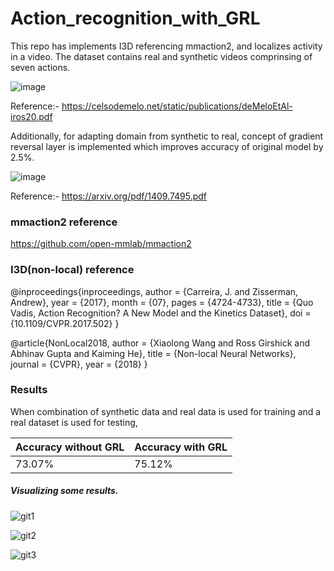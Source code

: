 # Action_recognition_with_GRL

This repo has implements I3D referencing mmaction2, and localizes activity in a video. The dataset contains real and synthetic videos comprinsing of seven actions.

![image](https://user-images.githubusercontent.com/68541043/150665120-765a790c-8344-4e42-9cde-3ecd41f0131e.png)

Reference:- https://celsodemelo.net/static/publications/deMeloEtAl-iros20.pdf

Additionally, for adapting domain from synthetic to real, concept of gradient reversal layer is implemented which improves accuracy of original model by 2.5%.

![image](https://user-images.githubusercontent.com/68541043/150665145-454c05a9-089a-4f8d-b3e8-8ee135559f67.png)

Reference:- https://arxiv.org/pdf/1409.7495.pdf

### mmaction2 reference 
https://github.com/open-mmlab/mmaction2

### I3D(non-local) reference
@inproceedings{inproceedings,
  author = {Carreira, J. and Zisserman, Andrew},
  year = {2017},
  month = {07},
  pages = {4724-4733},
  title = {Quo Vadis, Action Recognition? A New Model and the Kinetics Dataset},
  doi = {10.1109/CVPR.2017.502}
}

@article{NonLocal2018,
  author =   {Xiaolong Wang and Ross Girshick and Abhinav Gupta and Kaiming He},
  title =    {Non-local Neural Networks},
  journal =  {CVPR},
  year =     {2018}
}

### Results 

When combination of synthetic data and real data is used for training and a real dataset is used for testing,

| Accuracy without GRL  | Accuracy with GRL |
| -------------         | -------------     |
| 73.07%                | 75.12%            |

##### Visualizing some results.

![git1](https://user-images.githubusercontent.com/68541043/150665227-8c745060-26dc-4fa5-b3ed-1e2f49ea45da.gif)

![git2](https://user-images.githubusercontent.com/68541043/150665231-8f3f38c9-c5ef-44a9-80a6-d1b34c6fe7a8.gif)

![git3](https://user-images.githubusercontent.com/68541043/150665234-0c7ba4e3-4f4b-4937-be4c-ea3d536fbfd6.gif)

